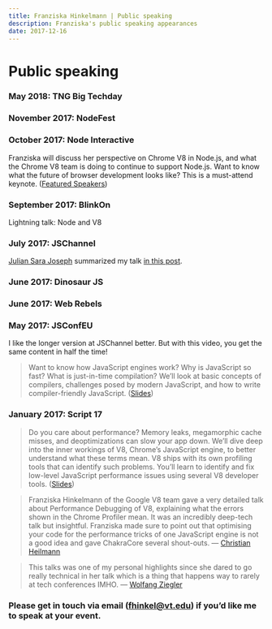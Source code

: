 ```yaml
---
title: Franziska Hinkelmann | Public speaking
description: Franziska's public speaking appearances
date: 2017-12-16
---
```


# Public speaking

### May 2018: TNG Big Techday

### November 2017: NodeFest

### October 2017: Node Interactive

Franziska will discuss her perspective on Chrome V8 in Node.js, and what the
Chrome V8 team is doing to continue to support Node.js. Want to know what the
future of browser development looks like? This is a must-attend keynote.
([Featured
Speakers](http://events.linuxfoundation.org/events/node-interactive/program/featured-speakers#franzi-hinkelmann))

### September 2017: BlinkOn

Lightning talk: Node and V8

### July 2017: JSChannel

[Julian Sara Joseph](https://medium.com/@jsj14) summarized my talk [in this
post](https://medium.com/@jsj14/js-channel-2017-b9e517e27a92).

### June 2017: Dinosaur JS

### June 2017: Web Rebels

### May 2017: JSConfEU

I like the longer version at JSChannel better. But with this video, you get the
same content in half the time!

> Want to know how JavaScript engines work? Why is JavaScript so fast? What is
> just-in-time compilation? We’ll look at basic concepts of compilers, challenges
posed by modern JavaScript, and how to write compiler-friendly JavaScript.
([Slides](https://fhinkel.github.io/JSEngines-HowDoTheyEven/JSConfEU/))

### January 2017: Script 17

> Do you care about performance? Memory leaks, megamorphic cache misses, and
> deoptimizations can slow your app down. We’ll dive deep into the inner workings
of V8, Chrome’s JavaScript engine, to better understand what these terms mean.
V8 ships with its own profiling tools that can identify such problems. You’ll
learn to identify and fix low-level JavaScript performance issues using several
V8 developer tools. ([Slides](https://fhinkel.github.io/PerformanceProfiling))

> Franziska Hinkelmann of the Google V8 team gave a very detailed talk about
> Performance Debugging of V8, explaining what the errors shown in the Chrome
Profiler mean. It was an incredibly deep-tech talk but insightful. Franziska
made sure to point out that optimising your code for the performance tricks of
one JavaScript engine is not a good idea and gave ChakraCore several shout-outs.
— [Christian
Heilmann](https://christianheilmann.com/2017/02/15/scriptconf-in-linz-austria-if-you-want-all-the-good-with-none-of-the-drama/)

> This talks was one of my personal highlights since she dared to go really
> technical in her talk which is a thing that happens way to rarely at tech
conferences IMHO. — [Wolfang
Ziegler](https://wolfgang-ziegler.com/blog/script17)

### **Please get in touch via email (fhinkel@vt.edu) if you’d like me to speak at your event.**